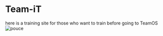 # Team-iT
here is a training site for those who want to train before going to TeamOS
![pouce](https://github.com/user-attachments/assets/07dc068d-1912-46a8-9338-661f0fa0162b)
